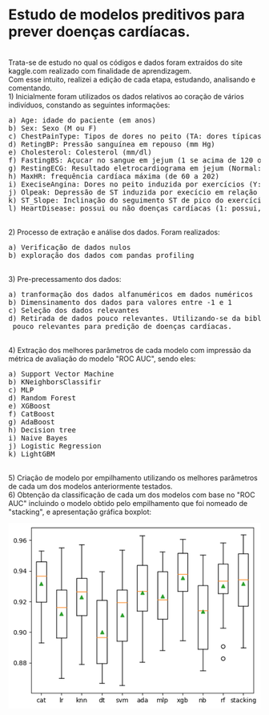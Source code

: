 # Estudo de modelos preditivos para prever doenças cardíacas.
<br>
Trata-se de estudo no qual os códigos e dados foram extraídos do site kaggle.com realizado com finalidade de aprendizagem.<br>
Com esse intuito, realizei a edição de cada etapa, estudando, analisando e comentando.
<br>
1) Inicialmente foram utilizados os dados relativos ao coração de vários indivíduos, constando as seguintes informações:
<pre>
a) Age: idade do paciente (em anos)
b) Sex: Sexo (M ou F)
c) ChestPainType: Tipos de dores no peito (TA: dores típicas, ATA: Dores atípicas, NAP: sem dores, ASY: assintomáticos)
d) RetingBP: Pressão sanguínea em repouso (mm Hg)
e) Cholesterol: Colesterol (mm/dl)
f) FastingBS: Açucar no sangue em jejum (1 se acima de 120 ou 0 se abaixo)
g) RestingECG: Resultado eletrocardiograma em jejum (Normal: Normal, ST: anormal, LVH: provável hipertrofia ventricular esquerda)
h) MaxHR: frequência cardíaca máxima (de 60 a 202)
i) ExeciseAngina: Dores no peito induzida por exercícios (Y: sim, N: não)
j) Olpeak: Depressão de ST induzida por execício em relação ao repouso ( ST é uma medida obtida no eletro cardiograma) 
k) ST_Slope: Inclinação do seguimento ST de pico do exercício ( ST é uma medida obtida no eletro cardiograma). (Up: ascendente, Flat: normal, Down: descendente)
l) HeartDisease: possui ou não doenças cardíacas (1: possui, 0: não possui)
</pre>
<br>
2) Processo de extração e análise dos dados. Foram realizados:
<pre>
a) Verificação de dados nulos
b) exploração dos dados com pandas profiling
</pre>
<br>
3) Pre-precessamento dos dados:
<pre>
a) tranformação dos dados alfanuméricos em dados numéricos 
b) Dimensinamento dos dados para valores entre -1 e 1
c) Seleção dos dados relevantes 
d) Retirada de dados pouco relevantes. Utilizando-se da biblioteca SelectKBest verificou-se que o dados RetingECG e RestingBP eram<br> pouco relevantes para predição de doenças cardíacas.
</pre>
<br>
4) Extração dos melhores parâmetros de cada modelo com impressão da métrica de avaliação do modelo "ROC AUC", sendo eles:
<pre>
a) Support Vector Machine
b) KNeighborsClassifir
c) MLP
d) Random Forest
e) XGBoost
f) CatBoost
g) AdaBoost
h) Decision tree
i) Naive Bayes
j) Logistic Regression
k) LightGBM
</pre>
<br>
5) Criação de modelo por empilhamento utilizando os melhores parâmetros de cada um dos modelos anteriormente testados.<br>
6) Obtenção da classificação de cada um dos modelos com base no "ROC AUC" incluindo o modelo obtido pelo empilhamento que foi nomeado de "stacking", e apresentação gráfica boxplot:

<img src="https://github.com/AdilsonBND/predicao-doencas-cardiacas/blob/main/images/output.png"></img>
